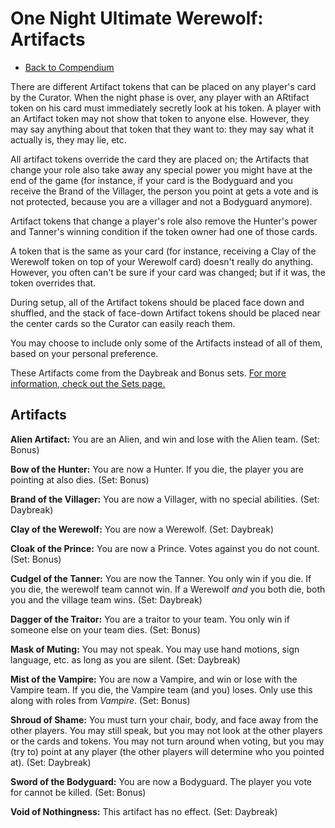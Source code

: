 # One Night Ultimate Werewolf: Artifacts

- [Back to Compendium](/fake-fan-adam/view/werewolf~compendium)

There are different Artifact tokens that can be placed on any player's card by the Curator.
When the night phase is over, any player with an ARtifact token on his card must immediately secretly look at his token.
A player with an Artifact token may not show that token to anyone else.
However, they may say anything about that token that they want to:
they may say what it actually is, they may lie, etc.

All artifact tokens override the card they are placed on; the Artifacts that change your role also take away any special power you might have
at the end of the game (for instance, if your card is the Bodyguard and you receive the Brand of the Villager, the person you point at gets a vote and is not protected, because you are a villager and not a Bodyguard anymore).

Artifact tokens that change a player's role also remove the Hunter's power and Tanner's winning condition if the token owner had one of those cards.

A token that is the same as your card (for instance, receiving a Clay of the Werewolf token on top of your Werewolf card) doesn't really do anything.
However, you often can't be sure if your card was changed; but if it was, the token overrides that.

During setup, all of the Artifact tokens should be placed face down and shuffled,
and the stack of face-down Artifact tokens should be placed near the center cards so the Curator can easily reach them.

You may choose to include only some of the Artifacts instead of all of them, based on your personal preference.

These Artifacts come from the Daybreak and Bonus sets.
[For more information, check out the Sets page.](/fake-fan-adam/view/werewolf~sets)

## Artifacts

**Alien Artifact:**
You are an Alien, and win and lose with the Alien team.
(Set: Bonus)

**Bow of the Hunter:**
You are now a Hunter. 
If you die, the player you are pointing at also dies.
(Set: Bonus)

**Brand of the Villager:**
You are now a Villager, with no special abilities.
(Set: Daybreak)

**Clay of the Werewolf:**
You are now a Werewolf.
(Set: Daybreak)

**Cloak of the Prince:**
You are now a Prince. 
Votes against you do not count.
(Set: Bonus)

**Cudgel of the Tanner:**
You are now the Tanner. You only win if you die.
If you die, the werewolf team cannot win.
If a Werewolf *and* you both die, both you and the village team wins.
(Set: Daybreak)

**Dagger of the Traitor:**
You are a traitor to your team. You only win if someone else on your team dies. 
(Set: Bonus)

**Mask of Muting:**
You may not speak.
You may use hand motions, sign language, etc. as long as you are silent. 
(Set: Daybreak)

**Mist of the Vampire:**
You are now a Vampire, and win or lose with the Vampire team.
If you die, the Vampire team (and you) loses.
Only use this along with roles from *Vampire*. 
(Set: Bonus)

**Shroud of Shame:**
You must turn your chair, body, and face away from the other players.
You may still speak, but you may not look at the other players or the cards and tokens.
You may not turn around when voting, but you may (try to) point at any player
(the other players will determine who you pointed at).
(Set: Daybreak)

**Sword of the Bodyguard:**
You are now a Bodyguard. 
The player you vote for cannot be killed.
(Set: Bonus)

**Void of Nothingness:**
This artifact has no effect.
(Set: Daybreak)
